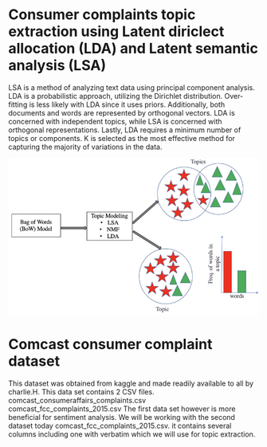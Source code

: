 # Consumer complaints topic extraction using Latent diriclect allocation (LDA) and Latent semantic analysis (LSA)

LSA is a method of analyzing text data using principal component analysis. LDA is a probabilistic approach, utilizing the Dirichlet distribution. Over-fitting is less likely with LDA since it uses priors.
Additionally, both documents and words are represented by orthogonal vectors. LDA is concerned with independent topics, while LSA is concerned with orthogonal representations.
Lastly, LDA requires a minimum number of topics or components. K is selected as the most effective method for capturing the majority of variations in the data.

![alt text](https://github.com/vishwanathmuthuraman/NLP_comcast_customer_complaints/blob/main/Topic-Modeling-using-LSA-NMF-and-LDA-After-topic-modeling-we-identify-topic-topics.jpg)

# Comcast consumer complaint dataset

This dataset was obtained from kaggle and made readily available to all by charlie.H. This data set contains 2 CSV files.
comcast_consumeraffairs_complaints.csv
comcast_fcc_complaints_2015.csv
The first data set however is more beneficial for sentiment analysis. We will be working with the second dataset today comcast_fcc_complaints_2015.csv. it contains several columns including one with verbatim which we will use for topic extraction.

